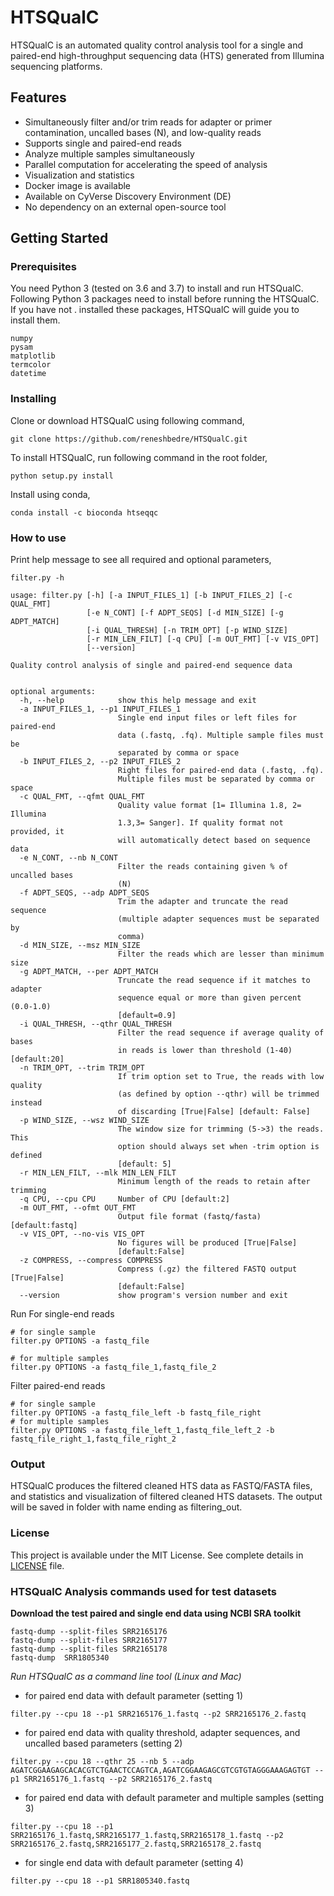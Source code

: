 # HTSQualC
HTSQualC is an automated quality control analysis tool for a single and 
paired-end high-throughput sequencing data (HTS) generated from Illumina
sequencing platforms.

## Features
- Simultaneously filter and/or trim reads for adapter or primer 
  contamination, uncalled bases (N), and low-quality reads
- Supports single and paired-end reads
- Analyze multiple samples simultaneously
- Parallel computation for accelerating the speed of analysis
- Visualization and statistics
- Docker image is available
- Available on CyVerse Discovery Environment (DE)
- No dependency on an external open-source tool

## Getting Started

### Prerequisites
You need Python 3 (tested on 3.6 and 3.7) to install and run HTSQualC. Following Python 3 
packages need to install before running the HTSQualC. If you have not .
installed these packages, HTSQualC will guide you to install them.

```
numpy
pysam
matplotlib
termcolor
datetime
```

### Installing

Clone or download HTSQualC using following command,

```
git clone https://github.com/reneshbedre/HTSQualC.git
```

To install HTSQualC, run following command in the root folder,

```
python setup.py install
```

Install using conda,

```
conda install -c bioconda htseqqc
```

### How to use

Print help message to see all required and optional parameters,

```
filter.py -h
```
```
usage: filter.py [-h] [-a INPUT_FILES_1] [-b INPUT_FILES_2] [-c QUAL_FMT]
                 [-e N_CONT] [-f ADPT_SEQS] [-d MIN_SIZE] [-g ADPT_MATCH]
                 [-i QUAL_THRESH] [-n TRIM_OPT] [-p WIND_SIZE]
                 [-r MIN_LEN_FILT] [-q CPU] [-m OUT_FMT] [-v VIS_OPT]
                 [--version]

Quality control analysis of single and paired-end sequence data


optional arguments:
  -h, --help            show this help message and exit
  -a INPUT_FILES_1, --p1 INPUT_FILES_1
                        Single end input files or left files for paired-end
                        data (.fastq, .fq). Multiple sample files must be
                        separated by comma or space
  -b INPUT_FILES_2, --p2 INPUT_FILES_2
                        Right files for paired-end data (.fastq, .fq).
                        Multiple files must be separated by comma or space
  -c QUAL_FMT, --qfmt QUAL_FMT
                        Quality value format [1= Illumina 1.8, 2= Illumina
                        1.3,3= Sanger]. If quality format not provided, it
                        will automatically detect based on sequence data
  -e N_CONT, --nb N_CONT
                        Filter the reads containing given % of uncalled bases
                        (N)
  -f ADPT_SEQS, --adp ADPT_SEQS
                        Trim the adapter and truncate the read sequence
                        (multiple adapter sequences must be separated by
                        comma)
  -d MIN_SIZE, --msz MIN_SIZE
                        Filter the reads which are lesser than minimum size
  -g ADPT_MATCH, --per ADPT_MATCH
                        Truncate the read sequence if it matches to adapter
                        sequence equal or more than given percent (0.0-1.0)
                        [default=0.9]
  -i QUAL_THRESH, --qthr QUAL_THRESH
                        Filter the read sequence if average quality of bases
                        in reads is lower than threshold (1-40) [default:20]
  -n TRIM_OPT, --trim TRIM_OPT
                        If trim option set to True, the reads with low quality
                        (as defined by option --qthr) will be trimmed instead
                        of discarding [True|False] [default: False]
  -p WIND_SIZE, --wsz WIND_SIZE
                        The window size for trimming (5->3) the reads. This
                        option should always set when -trim option is defined
                        [default: 5]
  -r MIN_LEN_FILT, --mlk MIN_LEN_FILT
                        Minimum length of the reads to retain after trimming
  -q CPU, --cpu CPU     Number of CPU [default:2]
  -m OUT_FMT, --ofmt OUT_FMT
                        Output file format (fastq/fasta) [default:fastq]
  -v VIS_OPT, --no-vis VIS_OPT
                        No figures will be produced [True|False]
                        [default:False]
  -z COMPRESS, --compress COMPRESS
                        Compress (.gz) the filtered FASTQ output [True|False]   
                        [default:False]                   
  --version             show program's version number and exit
```


Run For single-end reads

```
# for single sample
filter.py OPTIONS -a fastq_file

# for multiple samples
filter.py OPTIONS -a fastq_file_1,fastq_file_2
```

Filter paired-end reads
```
# for single sample
filter.py OPTIONS -a fastq_file_left -b fastq_file_right
# for multiple samples
filter.py OPTIONS -a fastq_file_left_1,fastq_file_left_2 -b fastq_file_right_1,fastq_file_right_2
```

### Output
HTSQualC produces the filtered cleaned HTS data as FASTQ/FASTA files, 
and statistics and visualization of filtered cleaned HTS datasets. The
output will be saved in folder with name ending as filtering_out.

### License

This project is available under the MIT License. See complete details in [LICENSE](LICENSE) file.

### HTSQualC Analysis commands used for test datasets

**Download the test paired and single end data using NCBI SRA toolkit**
```
fastq-dump --split-files SRR2165176
fastq-dump --split-files SRR2165177
fastq-dump --split-files SRR2165178
fastq-dump  SRR1805340
```

*Run HTSQualC as a command line tool (Linux and Mac)*
- for paired end data with default parameter (setting 1)

`filter.py --cpu 18 --p1 SRR2165176_1.fastq --p2 SRR2165176_2.fastq`

- for paired end data with quality threshold, adapter sequences, and 
  uncalled based parameters (setting 2)
  
`filter.py --cpu 18 --qthr 25 --nb 5 --adp AGATCGGAAGAGCACACGTCTGAACTCCAGTCA,AGATCGGAAGAGCGTCGTGTAGGGAAAGAGTGT --p1 SRR2165176_1.fastq --p2 SRR2165176_2.fastq` 

- for paired end data with default parameter and multiple samples (setting 3)

`filter.py --cpu 18 --p1 SRR2165176_1.fastq,SRR2165177_1.fastq,SRR2165178_1.fastq --p2 SRR2165176_2.fastq,SRR2165177_2.fastq,SRR2165178_2.fastq`

- for single end data with default parameter (setting 4)

`filter.py --cpu 18 --p1 SRR1805340.fastq`
